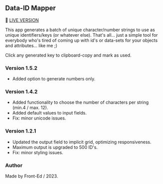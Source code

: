 ## Data-ID Mapper

🚀 [LIVE VERSION](https://edwinsch.github.io/data-id-mapper/)

This app generates a batch of unique character/number strings to use as unique identifiers/keys (or whatever else). That's all... just a simple tool for everybody who's tired of coming up with id's or data-sets for your objects and attributes... like me ;)

Click any generated key to clipboard-copy and mark as used.

### Version 1.5.2

- Added option to generate numbers only.

### Version 1.4.2

- Added functionality to choose the number of characters per string (min.4 / max. 12).
- Added default values to input fields.
- Fix: minor unicode issues.

### Version 1.2.1

- Updated the output field to implicit grid, optimizing responsiveness.
- Maximum output is upgraded to 500 ID's.
- Fix: minor styling issues.

### Author

Made by Front-Ed / 2023.
